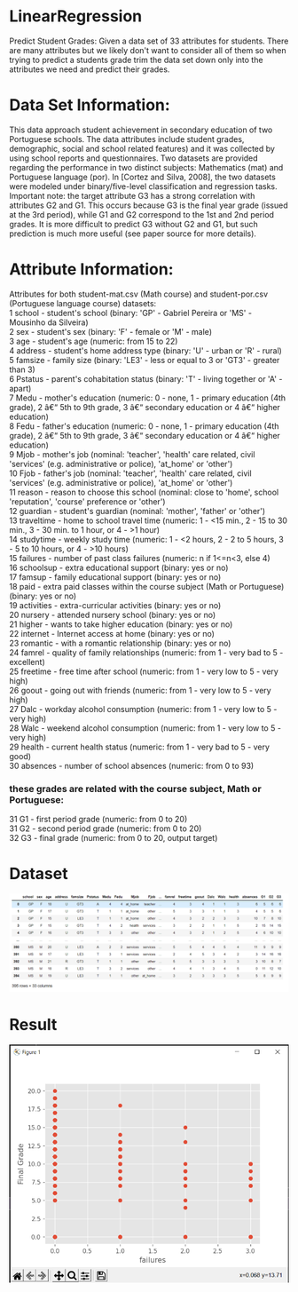 # LinearRegression
Predict Student Grades: Given a data set of 33 attributes for students. There are many attributes but we likely don't want to consider all of them so when trying to predict a students grade trim the data set down only into the attributes we need and predict their grades.


# Data Set Information:

This data approach student achievement in secondary education of two Portuguese schools. The data attributes include student grades, demographic, social and school related features) and it was collected by using school reports and questionnaires. Two datasets are provided regarding the performance in two distinct subjects: Mathematics (mat) and Portuguese language (por). In [Cortez and Silva, 2008], the two datasets were modeled under binary/five-level classification and regression tasks. Important note: the target attribute G3 has a strong correlation with attributes G2 and G1. This occurs because G3 is the final year grade (issued at the 3rd period), while G1 and G2 correspond to the 1st and 2nd period grades. It is more difficult to predict G3 without G2 and G1, but such prediction is much more useful (see paper source for more details).


# Attribute Information:

Attributes for both student-mat.csv (Math course) and student-por.csv (Portuguese language course) datasets: <br>
1 school - student's school (binary: 'GP' - Gabriel Pereira or 'MS' - Mousinho da Silveira)  
2 sex - student's sex (binary: 'F' - female or 'M' - male)  
3 age - student's age (numeric: from 15 to 22)  
4 address - student's home address type (binary: 'U' - urban or 'R' - rural)  
5 famsize - family size (binary: 'LE3' - less or equal to 3 or 'GT3' - greater than 3)  
6 Pstatus - parent's cohabitation status (binary: 'T' - living together or 'A' - apart)  
7 Medu - mother's education (numeric: 0 - none, 1 - primary education (4th grade), 2 â€“ 5th to 9th grade, 3 â€“ secondary education or 4 â€“ higher education)  
8 Fedu - father's education (numeric: 0 - none, 1 - primary education (4th grade), 2 â€“ 5th to 9th grade, 3 â€“ secondary education or 4 â€“ higher education)  
9 Mjob - mother's job (nominal: 'teacher', 'health' care related, civil 'services' (e.g. administrative or police), 'at_home' or 'other')  
10 Fjob - father's job (nominal: 'teacher', 'health' care related, civil 'services' (e.g. administrative or police), 'at_home' or 'other')  
11 reason - reason to choose this school (nominal: close to 'home', school 'reputation', 'course' preference or 'other')  
12 guardian - student's guardian (nominal: 'mother', 'father' or 'other')  
13 traveltime - home to school travel time (numeric: 1 - <15 min., 2 - 15 to 30 min., 3 - 30 min. to 1 hour, or 4 - >1 hour)  
14 studytime - weekly study time (numeric: 1 - <2 hours, 2 - 2 to 5 hours, 3 - 5 to 10 hours, or 4 - >10 hours)  
15 failures - number of past class failures (numeric: n if 1<=n<3, else 4)  
16 schoolsup - extra educational support (binary: yes or no)  
17 famsup - family educational support (binary: yes or no)  
18 paid - extra paid classes within the course subject (Math or Portuguese) (binary: yes or no)  
19 activities - extra-curricular activities (binary: yes or no)  
20 nursery - attended nursery school (binary: yes or no)  
21 higher - wants to take higher education (binary: yes or no)  
22 internet - Internet access at home (binary: yes or no)  
23 romantic - with a romantic relationship (binary: yes or no)  
24 famrel - quality of family relationships (numeric: from 1 - very bad to 5 - excellent)  
25 freetime - free time after school (numeric: from 1 - very low to 5 - very high)  
26 goout - going out with friends (numeric: from 1 - very low to 5 - very high)  
27 Dalc - workday alcohol consumption (numeric: from 1 - very low to 5 - very high)  
28 Walc - weekend alcohol consumption (numeric: from 1 - very low to 5 - very high)  
29 health - current health status (numeric: from 1 - very bad to 5 - very good)  
30 absences - number of school absences (numeric: from 0 to 93)  
  
### these grades are related with the course subject, Math or Portuguese:
31 G1 - first period grade (numeric: from 0 to 20)  
31 G2 - second period grade (numeric: from 0 to 20)  
32 G3 - final grade (numeric: from 0 to 20, output target)  

# Dataset
<img src="https://raw.githubusercontent.com/thenomaniqbal/LinearRegression/master/DataFrame.PNG" >

# Result
<img src="https://raw.githubusercontent.com/thenomaniqbal/LinearRegression/master/result.PNG" >
